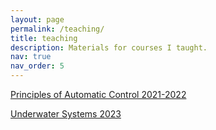 ```yaml
---
layout: page
permalink: /teaching/
title: teaching
description: Materials for courses I taught.
nav: true
nav_order: 5
---
```


[Principles of Automatic Control 2021-2022](https://github.com/andreamunafo/classical_control_theory)

[Underwater Systems 2023](https://github.com/andreamunafo/underwater-systems)
